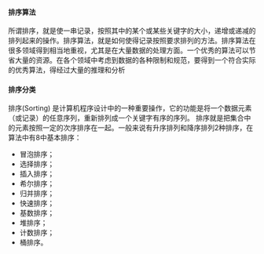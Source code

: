 #### 排序算法
所谓排序，就是使一串记录，按照其中的某个或某些关键字的大小，递增或递减的排列起来的操作。排序算法，就是如何使得记录按照要求排列的方法。排序算法在很多领域得到相当地重视，尤其是在大量数据的处理方面。一个优秀的算法可以节省大量的资源。在各个领域中考虑到数据的各种限制和规范，要得到一个符合实际的优秀算法，得经过大量的推理和分析
#### 排序分类
排序(Sorting) 是计算机程序设计中的一种重要操作，它的功能是将一个数据元素（或记录）的任意序列，重新排列成一个关键字有序的序列。
排序就是把集合中的元素按照一定的次序排序在一起。一般来说有升序排列和降序排列2种排序，在算法中有8中基本排序：
* 冒泡排序；
* 选择排序；
* 插入排序；
* 希尔排序；
* 归并排序；
* 快速排序；
* 基数排序；
* 堆排序；
* 计数排序；
* 桶排序。
